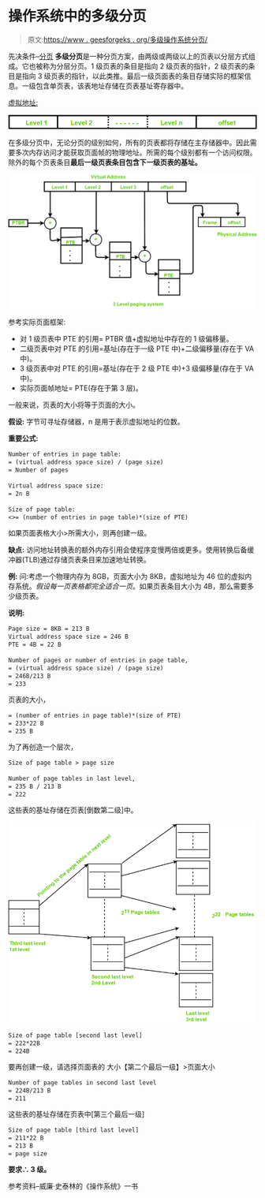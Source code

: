 # 操作系统中的多级分页

> 原文:[https://www . geesforgeks . org/多级操作系统分页/](https://www.geeksforgeeks.org/multilevel-paging-in-operating-system/)

先决条件–[分页](https://www.geeksforgeeks.org/operating-system-paging/)
**多级分页**是一种分页方案，由两级或两级以上的页表以分层方式组成。它也被称为分层分页。1 级页表的条目是指向 2 级页表的指针，2 级页表的条目是指向 3 级页表的指针，以此类推。最后一级页面表的条目存储实际的框架信息。一级包含单页表，该表地址存储在页表基址寄存器中。

<u>虚拟地址:</u>

![](img/69cc32f2608e0cc1f4803da0536a33f3.png)

在多级分页中，无论分页的级别如何，所有的页表都将存储在主存储器中。因此需要多次内存访问才能获取页面帧的物理地址。所需的每个级别都有一个访问权限。除外的每个页表条目**最后一级页表条目包含下一级页表的基址。**

![](img/3292bbfe1ee33897b696acba00abf2d5.png)

参考实际页面框架:

*   对 1 级页表中 PTE 的引用= PTBR 值+虚拟地址中存在的 1 级偏移量。
*   二级页表中对 PTE 的引用=基址(存在于一级 PTE 中)+二级偏移量(存在于 VA 中)。
*   3 级页表中对 PTE 的引用=基址(存在于 2 级 PTE 中)+3 级偏移量(存在于 VA 中)。
*   实际页面帧地址= PTE(存在于第 3 层)。

一般来说，页表的大小将等于页面的大小。

**假设:**
字节可寻址存储器，n 是用于表示虚拟地址的位数。

**重要公式:**

```
Number of entries in page table: 
= (virtual address space size) / (page size) 
= Number of pages

Virtual address space size: 
= 2n B 

Size of page table: 
<>= (number of entries in page table)*(size of PTE) 
```

如果页面表格大小>所需大小，则再创建一级。

**缺点:**
访问地址转换表的额外内存引用会使程序变慢两倍或更多。使用转换后备缓冲器(TLB)通过存储页表条目来加速地址转换。

**例:**
问:考虑一个物理内存为 8GB，页面大小为 8KB，虚拟地址为 46 位的虚拟内存系统。*假设每一页表格都完全适合一页*。如果页表条目大小为 4B，那么需要多少级页表。

**说明:**

```
Page size = 8KB = 213 B
Virtual address space size = 246 B
PTE = 4B = 22 B

Number of pages or number of entries in page table, 
= (virtual address space size) / (page size) 
= 246B/213 B 
= 233 
```

页表的大小，

```
= (number of entries in page table)*(size of PTE) 
= 233*22 B 
= 235 B 
```

为了再创造一个层次，

```
Size of page table > page size

Number of page tables in last level, 
= 235 B / 213 B 
= 222 
```

这些表的基址存储在页表[倒数第二级]中。

![](img/280d4e18212a4018e26b33bd271514b1.png)

```
Size of page table [second last level] 
= 222*22B 
= 224B 
```

要再创建一级，请选择页面表的
大小【第二个最后一级】>页面大小

```
Number of page tables in second last level 
= 224B/213 B 
= 211 
```

这些表的基址存储在页表中[第三个最后一级]

```
Size of page table [third last level] 
= 211*22 B 
= 213 B 
= page size 
```

**要求∴ 3 级。**

参考资料–威廉·史泰林的《操作系统》一书